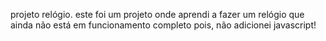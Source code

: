 projeto relógio.
este foi um projeto onde aprendi a fazer um relógio que ainda não está em funcionamento completo pois, não adicionei javascript!

